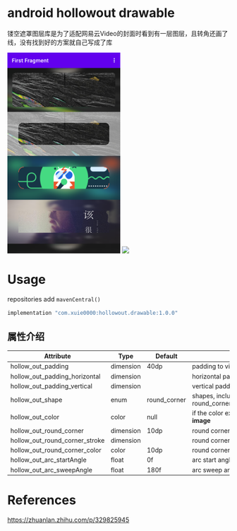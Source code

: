 # android hollowout drawable

镂空遮罩图层库是为了适配网易云Video的封面时看到有一层图层，且转角还画了线，没有找到好的方案就自己写成了库

<img src="hollowout-drawable.png" width="256"/>
<img src="https://user-images.githubusercontent.com/8099426/122499006-ad4e7e00-d022-11eb-9dc5-e8f047366fc9.gif" width="256"/>

# Usage

repositories add `mavenCentral()`

```groovy
implementation "com.xuie0000:hollowout.drawable:1.0.0"
```

## 属性介绍

Attribute | Type | Default | Description
---|---|---|---
hollow_out_padding | dimension | 40dp | padding to view side
hollow_out_padding_horizontal | dimension | | horizontal padding to view side
hollow_out_padding_vertical | dimension | | vertical padding to view side
hollow_out_shape | enum | round_corner | shapes, include round_corner,circle,oval,rectangle,arc
hollow_out_color | color | null | if the color exist, will **replace blur image**
hollow_out_round_corner | dimension | 10dp | round corner radius
hollow_out_round_corner_stroke | dimension | | round corner stroke width
hollow_out_round_corner_color | color | 10dp | round corner stroke color
hollow_out_arc_startAngle | float | 0f | arc start angle
hollow_out_arc_sweepAngle | float | 180f | arc sweep angle

# References

https://zhuanlan.zhihu.com/p/329825945